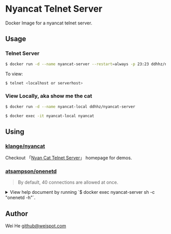 # Nyancat Telnet Server
Docker Image for a nyancat telnet server.


## Usage

### Telnet Server
```bash
$ docker run -d --name nyancat-server --restart=always -p 23:23 ddhhz/nyancat-server
```

To view:
```bash
$ telnet <localhost or serverhost>
```

### View Locally, aka show me the cat
```bash
$ docker run -d --name nyancat-local ddhhz/nyancat-server

$ docker exec -it nyancat-local nyancat
```


## Using

### [klange/nyancat](https://github.com/klange/nyancat)
Checkout 「[Nyan Cat Telnet Server](http://nyancat.dakko.us/)」 homepage for demos.

### [atsampson/onenetd](https://github.com/atsampson/onenetd)
> By default, 40 connections are allowed at once.

<details>
  <summary>View help document by running `$ docker exec nyancat-server sh -c "onenetd -h"`.</summary>

```
onenetd version 12

Usage: onenetd [options] address port command ...
  address  Address to bind to (0 for all local addresses)
  port     TCP port to bind to (0 for any available port)
  command  Command to execute
Options:
  -c N     limit to at most N children running (default 40).
           Further connections will be deferred unless -r
           is specified.
  -6       bind to an IPv6 address (default IPv4)
  -g gid   setgid(gid) after binding
  -u uid   setuid(uid) after binding
  -U       setuid($UID) and setgid($GID) after binding
  -1       print local port number to stdout after binding
  -b N     set listen() backlog to N
  -D       set TCP_NODELAY option on sockets
  -e       redirect stderr of children to socket
  -v       be verbose
  -Q       don't be verbose (default)
  -r resp  once -c limit is reached, refuse clients
           with 'resp' rather than deferring them.
           resp may contain \r, \n, \t.
  -h       show this usage message

Report bugs to <ats@offog.org>.
```
</details>


## Author
Wei He <github@weispot.com>
